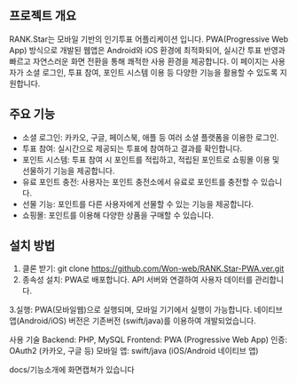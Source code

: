 
## 프로젝트 개요
RANK.Star는 모바일 기반의 인기투표 어플리케이션 입니다.
PWA(Progressive Web App) 방식으로 개발된 웹앱은 Android와 iOS 환경에 최적화되어, 실시간 투표 반영과 빠르고 자연스러운 화면 전환을 통해 쾌적한 사용 환경을 제공합니다.
이 페이지는 사용자가 소셜 로그인, 투표 참여, 포인트 시스템 이용 등 다양한 기능을 활용할 수 있도록 지원합니다.

## 주요 기능
- 소셜 로그인: 카카오, 구글, 페이스북, 애플 등 여러 소셜 플랫폼을 이용한 로그인.
- 투표 참여: 실시간으로 제공되는 투표에 참여하고 결과를 확인합니다.
- 포인트 시스템: 투표 참여 시 포인트를 적립하고, 적립된 포인트로 쇼핑몰 이용 및 선물하기 기능을 제공합니다.
- 유료 포인트 충전: 사용자는 포인트 충전소에서 유료로 포인트를 충전할 수 있습니다.
- 선물 기능: 포인트를 다른 사용자에게 선물할 수 있는 기능을 제공합니다.
- 쇼핑몰: 포인트를 이용해 다양한 상품을 구매할 수 있습니다.

## 설치 방법
1. 클론 받기:
   git clone https://github.com/Won-web/RANK.Star-PWA.ver.git
2. 종속성 설치:
PWA로 배포합니다.
API 서버와 연결하여 사용자 데이터를 관리합니다.

3.실행:
PWA(모바일웹)으로 실행되며, 모바일 기기에서 실행이 가능합니다.
네이티브 앱(Android/iOS) 버전은 기존버전 (swift/java)를 이용하여 개발되었습니다.

사용 기술
Backend: PHP, MySQL
Frontend: PWA (Progressive Web App)
인증: OAuth2 (카카오, 구글 등)
모바일 앱: swift/java (iOS/Android 네이티브 앱)

docs/기능소개에 화면캡쳐가 있습니다

